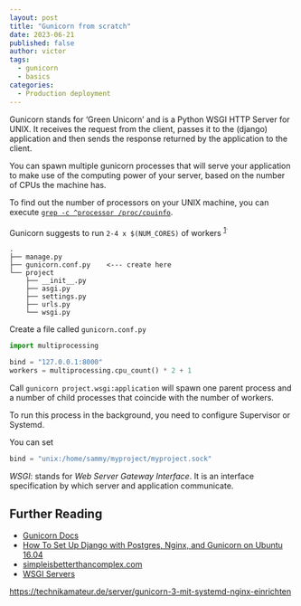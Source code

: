 ```yaml
---
layout: post
title: "Gunicorn from scratch"
date: 2023-06-21
published: false
author: victor
tags:
  - gunicorn
  - basics
categories:
  - Production deployment
---
```


Gunicorn stands for ‘Green Unicorn’ and is a Python WSGI HTTP Server for UNIX. 
It receives the request from the client, passes it to the (django) application and then sends the response returned by the application to the client.

You can spawn multiple gunicorn processes that will serve your application to make use of the computing power of your server, based on the number of CPUs the machine has.

To find out the number of processors on your UNIX machine, you can execute [`grep -c ^processor /proc/cpuinfo`](https://stackoverflow.com/questions/6481005/how-to-obtain-the-number-of-cpus-cores-in-linux-from-the-command-line).


Gunicorn suggests to run `2-4 x $(NUM_CORES)` of workers <sup>[1](https://docs.gunicorn.org/en/stable/settings.html#workers)<sup>.

```
.
├── manage.py
├── gunicorn.conf.py    <--- create here
└── project
    ├── __init__.py
    ├── asgi.py
    ├── settings.py
    ├── urls.py
    └── wsgi.py
```


Create a file called `gunicorn.conf.py`

```python
import multiprocessing

bind = "127.0.0.1:8000"
workers = multiprocessing.cpu_count() * 2 + 1
```

Call `gunicorn project.wsgi:application` will spawn one parent process and a number of child processes that coincide with the number of workers.

To run this process in the background, you need to configure Supervisor or Systemd.

You can set 
```python
bind = "unix:/home/sammy/myproject/myproject.sock"
```

*WSGI*: stands for *Web Server Gateway Interface*. It is an interface specification by which server and application communicate. 

## Further Reading
* [Gunicorn Docs][gunicorn]
* [How To Set Up Django with Postgres, Nginx, and Gunicorn on Ubuntu 16.04](digitalocean)
* [simpleisbetterthancomplex.com](simpleisbetterthancomplex)
* [WSGI Servers][fullstackpython]

[wsgi]: https://wsgi.readthedocs.io/en/latest/
[gunicorn]: https://docs.gunicorn.org/en/stable/index.html
[simpleisbetterthancomplex]: https://simpleisbetterthancomplex.com/series/2017/10/16/a-complete-beginners-guide-to-django-part-7.html
[digitalocean]: https://www.digitalocean.com/community/tutorials/how-to-set-up-django-with-postgres-nginx-and-gunicorn-on-ubuntu-16-04
[fullstackpython]: https://www.fullstackpython.com/wsgi-servers.html
https://technikamateur.de/server/gunicorn-3-mit-systemd-nginx-einrichten
